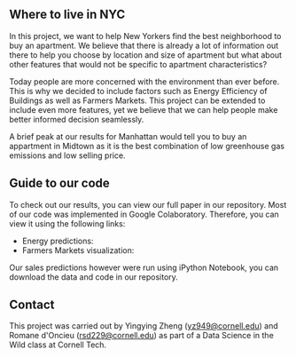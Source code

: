 ## Where to live in NYC

In this project, we want to help New Yorkers find the best neighborhood to buy an apartment. We believe that there is already a lot of information out there to help you choose by location and size of apartment but what about other features that would not be specific to apartment characteristics? 

Today people are more concerned with the environment than ever before. This is why we decided to include factors such as Energy Efficiency of Buildings as well as Farmers Markets. This project can be extended to include even more features, yet we believe that we can help people make better informed decision seamlessly.  

A brief peak at our results for Manhattan would tell you to buy an appartment in Midtown as it is the best combination of low greenhouse gas emissions and low selling price.

## Guide to our code

To check out our results, you can view our full paper in our repository. 
Most of our code was implemented in Google Colaboratory. Therefore, you can view it using the following links:
- Energy predictions: 
- Farmers Markets visualization: 

Our sales predictions however were run using iPython Notebook, you can download the data and code in our repository. 

## Contact

This project was carried out by Yingying Zheng (yz949@cornell.edu) and Romane d'Oncieu (rsd229@cornell.edu) as part of a Data Science in the Wild class at Cornell Tech.
